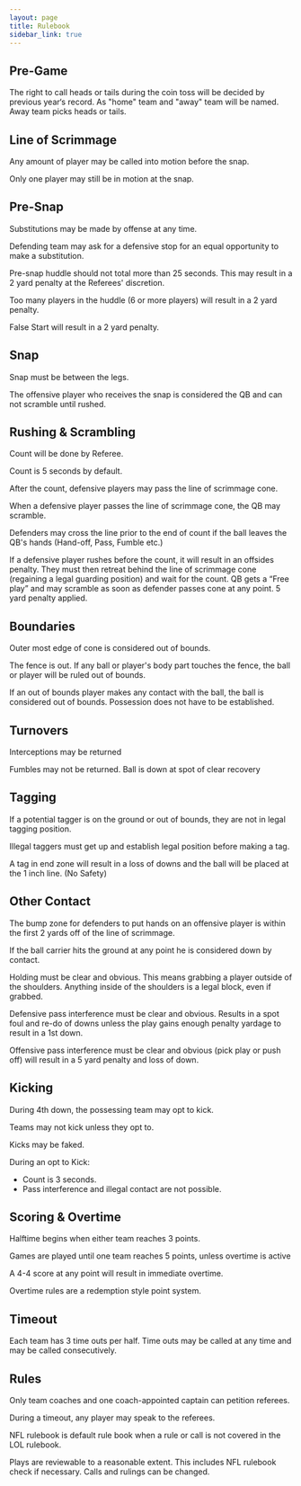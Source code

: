 ```yaml
---
layout: page
title: Rulebook
sidebar_link: true
---
```

  
## Pre-Game

The right to call heads or tails during the coin toss will be decided by previous year‘s record. As "home" team and "away" team will be named. Away team picks heads or tails.

## Line of Scrimmage

Any amount of player may be called into motion before the snap.

Only one player may still be in motion at the snap.

## Pre-Snap

Substitutions may be made by offense at any time.

Defending team may ask for a defensive stop for an equal opportunity to make a substitution.

Pre-snap huddle should not total more than 25 seconds. This may result in a 2 yard penalty at the Referees' discretion.

Too many players in the huddle (6 or more players) will result in a 2 yard penalty.

False Start will result in a 2 yard penalty.

## Snap

Snap must be between the legs.

The offensive player who receives the snap is considered the QB and can not scramble until rushed.

## Rushing & Scrambling

Count will be done by Referee.

Count is 5 seconds by default.

After the count, defensive players may pass the line of scrimmage cone.

When a defensive player passes the line of scrimmage cone, the QB may scramble.

Defenders may cross the line prior to the end of count if the ball leaves the QB's hands (Hand-off, Pass, Fumble etc.)

If a defensive player rushes before the count, it will result in an offsides penalty. They must then retreat behind the line of scrimmage cone (regaining a legal guarding position) and wait for the count. QB gets a “Free play” and may scramble as soon as defender passes cone at any point. 5 yard penalty applied.

## Boundaries

Outer most edge of cone is considered out of bounds.

The fence is out. If any ball or player's body part touches the fence, the ball or player will be ruled out of bounds.

If an out of bounds player makes any contact with the ball, the ball is considered out of bounds. Possession does not have to be established.

## Turnovers

Interceptions may be returned

Fumbles may not be returned. Ball is down at spot of clear recovery
 
## Tagging

If a potential tagger is on the ground or out of bounds, they are not in legal tagging position.

Illegal taggers must get up and establish legal position before making a tag.

A tag in end zone will result in a loss of downs and the ball will be placed at the 1 inch line. (No Safety)

## Other Contact

The bump zone for defenders to put hands on an offensive player is within the first 2 yards off of the line of scrimmage.

If the ball carrier hits the ground at any point he is considered down by contact.

Holding must be clear and obvious. This means grabbing a player outside of the shoulders. Anything inside of the shoulders is a legal block, even if grabbed.

Defensive pass interference must be clear and obvious. Results in a spot foul and re-do of downs unless the play gains enough penalty yardage to result in a 1st down.

Offensive pass interference must be clear and obvious (pick play or push off) will result in a 5 yard penalty and loss of down.

## Kicking

During 4th down, the possessing team may opt to kick.

Teams may not kick unless they opt to.

Kicks may be faked.

During an opt to Kick:
- Count is 3 seconds.
- Pass interference and illegal contact are not possible.

## Scoring & Overtime

Halftime begins when either team reaches 3 points.

Games are played until one team reaches 5 points, unless overtime is active  

A 4-4 score at any point will result in immediate overtime.  

Overtime rules are a redemption style point system.

## Timeout

Each team has 3 time outs per half. Time outs may be called at any time and may be called consecutively.

## Rules

Only team coaches and one coach-appointed captain can petition referees.

During a timeout, any player may speak to the referees.

NFL rulebook is default rule book when a rule or call is not covered in the LOL rulebook.  

Plays are reviewable to a reasonable extent. This includes NFL rulebook check if necessary. Calls and rulings can be changed.
